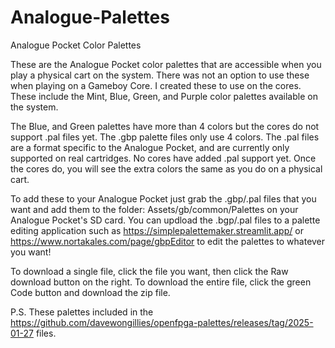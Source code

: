 # Analogue-Palettes
Analogue Pocket Color Palettes

These are the Analogue Pocket color palettes that are accessible when you play a physical cart on the system. There was not an option to use these when playing on a Gameboy Core. I created these to use on the cores. These include the Mint, Blue, Green, and Purple color palettes available on the system.

The Blue, and Green palettes have more than 4 colors but the cores do not support .pal files yet. The .gbp palette files only use 4 colors. The .pal files are a format specific to the Analogue Pocket, and are currently only supported on real cartridges. No cores have added .pal support yet. Once the cores do, you will see the extra colors the same as you do on a physical cart.

To add these to your Analogue Pocket just grab the .gbp/.pal files that you want and add them to the folder: Assets/gb/common/Palettes on your Analogue Pocket's SD card.
You can updload the .bgp/.pal files to a palette editing application such as https://simplepalettemaker.streamlit.app/ or https://www.nortakales.com/page/gbpEditor to edit the palettes to whatever you want!

To download a single file, click the file you want, then click the Raw download button on the right. To download the entire file, click the green Code button and download the zip file.

P.S. These palettes included in the https://github.com/davewongillies/openfpga-palettes/releases/tag/2025-01-27 files.
